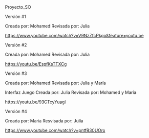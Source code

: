 Proyecto_SO

Versión #1 
    
Creada por:  Mohamed
Revisada por: Julia

https://www.youtube.com/watch?v=V9NzZfcPkgo&feature=youtu.be

Versión #2

Creada por:  Mohamed
Revisada por: Julia

https://youtu.be/EspfKsTTXCg


Versión #3

Creada por:  Mohamed
Revisada por: Julia y María

Interfaz Juego
Creada por:  Julia 
Revisada por: Mohamed y María

https://youtu.be/93CTcyYuagI

Versión #4

Creada por: María
Resvisada por: Julía

https://www.youtube.com/watch?v=pntfB30UOro




